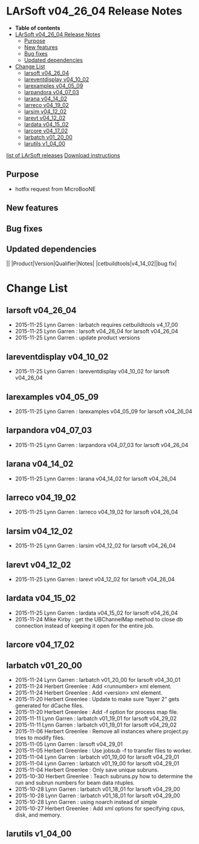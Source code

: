 LArSoft v04\_26\_04 Release Notes
======================================================================

-   **Table of contents**
-   [LArSoft v04\_26\_04 Release Notes](#LArSoft-v04_26_04-Release-Notes)
    -   [Purpose](#Purpose)
    -   [New features](#New-features)
    -   [Bug fixes](#Bug-fixes)
    -   [Updated dependencies](#Updated-dependencies)
-   [Change List](#Change-List)
    -   [larsoft v04\_26\_04](#larsoft-v04_26_04)
    -   [lareventdisplay v04\_10\_02](#lareventdisplay-v04_10_02)
    -   [larexamples v04\_05\_09](#larexamples-v04_05_09)
    -   [larpandora v04\_07\_03](#larpandora-v04_07_03)
    -   [larana v04\_14\_02](#larana-v04_14_02)
    -   [larreco v04\_19\_02](#larreco-v04_19_02)
    -   [larsim v04\_12\_02](#larsim-v04_12_02)
    -   [larevt v04\_12\_02](#larevt-v04_12_02)
    -   [lardata v04\_15\_02](#lardata-v04_15_02)
    -   [larcore v04\_17\_02](#larcore-v04_17_02)
    -   [larbatch v01\_20\_00](#larbatch-v01_20_00)
    -   [larutils v1\_04\_00](#larutils-v1_04_00)

[list of LArSoft releases](LArSoft_release_list)
[Download instructions](http://scisoft.fnal.gov/scisoft/bundles/larsoft/v04_26_04/larsoft-v04_26_04.html)

Purpose
--------------------

-   hotfix request from MicroBooNE

New features
------------------------------

Bug fixes
------------------------

Updated dependencies
----------------------------------------------

||
|Product|Version|Qualifier|Notes|
|cetbuildtools|v4\_14\_02||bug fix|

Change List
============================

larsoft v04\_26\_04
------------------------------------------

-   2015-11-25 Lynn Garren : larbatch requires cetbuildtools v4\_17\_00
-   2015-11-25 Lynn Garren : larsoft v04\_26\_04 for larsoft v04\_26\_04
-   2015-11-25 Lynn Garren : update product versions

lareventdisplay v04\_10\_02
----------------------------------------------------------

-   2015-11-25 Lynn Garren : lareventdisplay v04\_10\_02 for larsoft v04\_26\_04

larexamples v04\_05\_09
--------------------------------------------------

-   2015-11-25 Lynn Garren : larexamples v04\_05\_09 for larsoft v04\_26\_04

larpandora v04\_07\_03
------------------------------------------------

-   2015-11-25 Lynn Garren : larpandora v04\_07\_03 for larsoft v04\_26\_04

larana v04\_14\_02
----------------------------------------

-   2015-11-25 Lynn Garren : larana v04\_14\_02 for larsoft v04\_26\_04

larreco v04\_19\_02
------------------------------------------

-   2015-11-25 Lynn Garren : larreco v04\_19\_02 for larsoft v04\_26\_04

larsim v04\_12\_02
----------------------------------------

-   2015-11-25 Lynn Garren : larsim v04\_12\_02 for larsoft v04\_26\_04

larevt v04\_12\_02
----------------------------------------

-   2015-11-25 Lynn Garren : larevt v04\_12\_02 for larsoft v04\_26\_04

lardata v04\_15\_02
------------------------------------------

-   2015-11-25 Lynn Garren : lardata v04\_15\_02 for larsoft v04\_26\_04
-   2015-11-24 Mike Kirby : get the UBChannelMap method to close db connection instead of keeping it open for the entire job.

larcore v04\_17\_02
------------------------------------------

larbatch v01\_20\_00
--------------------------------------------

-   2015-11-24 Lynn Garren : larbatch v01\_20\_00 for larsoft v04\_30\_01
-   2015-11-24 Herbert Greenlee : Add \<runnumber\> xml element.
-   2015-11-24 Herbert Greenlee : Add \<version\> xml element.
-   2015-11-20 Herbert Greenlee : Update to make sure “layer 2” gets generated for dCache files.
-   2015-11-20 Herbert Greenlee : Add -f option for process map file.
-   2015-11-11 Lynn Garren : larbatch v01\_19\_01 for larsoft v04\_29\_02
-   2015-11-11 Lynn Garren : larbatch v01\_19\_01 for larsoft v04\_29\_02
-   2015-11-06 Herbert Greenlee : Remove all instances where project.py tries to modify files.
-   2015-11-05 Lynn Garren : larsoft v04\_29\_01
-   2015-11-05 Herbert Greenlee : Use jobsub -f to transfer files to worker.
-   2015-11-04 Lynn Garren : larbatch v01\_19\_00 for larsoft v04\_29\_01
-   2015-11-04 Lynn Garren : larbatch v01\_19\_00 for larsoft v04\_29\_01
-   2015-11-04 Herbert Greenlee : Only save unique subruns.
-   2015-10-30 Herbert Greenlee : Teach subruns.py how to determine the run and subrun numbers for beam data ntuples.
-   2015-10-28 Lynn Garren : larbatch v01\_18\_01 for larsoft v04\_29\_00
-   2015-10-28 Lynn Garren : larbatch v01\_18\_01 for larsoft v04\_29\_00
-   2015-10-28 Lynn Garren : using noarch instead of simple
-   2015-10-27 Herbert Greenlee : Add xml options for specifying cpus, disk, and memory.

larutils v1\_04\_00
------------------------------------------
